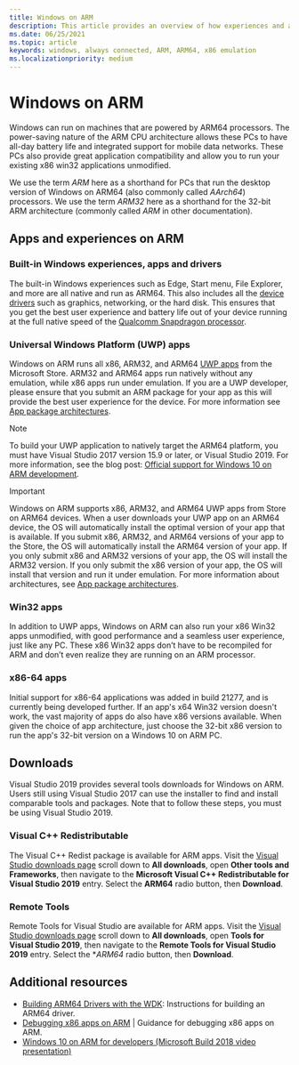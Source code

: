 ```yaml
---
title: Windows on ARM
description: This article provides an overview of how experiences and apps will run on ARM, what the limitations are, and where you can go to learn more.
ms.date: 06/25/2021
ms.topic: article
keywords: windows, always connected, ARM, ARM64, x86 emulation
ms.localizationpriority: medium
---
```


# Windows on ARM

Windows can run on machines that are powered by ARM64 processors. The power-saving nature of the ARM CPU architecture allows these PCs to have all-day battery life and integrated support for mobile data networks. These PCs also provide great application compatibility and allow you to run your existing x86 win32 applications unmodified.

We use the term *ARM* here as a shorthand for PCs that run the desktop version of Windows on ARM64 (also commonly called *AArch64*) processors.  We use the term *ARM32* here as a shorthand for the 32-bit ARM architecture (commonly called *ARM* in other documentation).

## Apps and experiences on ARM

### Built-in Windows experiences, apps and drivers

The built-in Windows experiences such as Edge, Start menu, File Explorer, and more are all native and run as ARM64. This also includes all the [device drivers](/windows-hardware/drivers/install/) such as graphics, networking, or the hard disk. This ensures that you get the best user experience and battery life out of your device running at the full native speed of the [Qualcomm Snapdragon processor](https://developer.qualcomm.com/hardware/windows-on-snapdragon/snapdragon-developer-kit).

### Universal Windows Platform (UWP) apps

Windows on ARM runs all x86, ARM32, and ARM64 [UWP apps](../get-started/universal-application-platform-guide.md) from the Microsoft Store. ARM32 and ARM64 apps run natively without any emulation, while x86 apps run under emulation. If you are a UWP developer, please ensure that you submit an ARM package for your app as this will provide the best user experience for the device. For more information see [App package architectures](/windows/msix/package/device-architecture).

>[!NOTE]
> To build your UWP application to natively target the ARM64 platform, you must have Visual Studio 2017 version 15.9 or later, or Visual Studio 2019. For more information, see the blog post: [Official support for Windows 10 on ARM development](https://blogs.windows.com/buildingapps/2018/11/15/official-support-for-windows-10-on-arm-development).

>[!IMPORTANT]
> Windows on ARM supports x86, ARM32, and ARM64 UWP apps from Store on ARM64 devices. When a user downloads your UWP app on an ARM64 device, the OS will automatically install the optimal version of your app that is available. If you submit x86, ARM32, and ARM64 versions of your app to the Store, the OS will automatically install the ARM64 version of your app. If you only submit x86 and ARM32 versions of your app, the OS will install the ARM32 version. If you only submit the x86 version of your app, the OS will install that version and run it under emulation. For more information about architectures, see [App package architectures](/windows/msix/package/device-architecture).

### Win32 apps

In addition to UWP apps, Windows on ARM can also run your x86 Win32 apps unmodified, with good performance and a seamless user experience, just like any PC. These x86 Win32 apps don’t have to be recompiled for ARM and don’t even realize they are running on an ARM processor.

### x86-64 apps

Initial support for x86-64 applications was added in build 21277, and is currently being developed further. If an app's x64 Win32 version doesn't work, the vast majority of apps do also have x86 versions available. When given the choice of app architecture, just choose the 32-bit x86 version to run the app's 32-bit version on a Windows 10 on ARM PC.

## Downloads

Visual Studio 2019 provides several tools downloads for Windows on ARM. Users still using Visual Studio 2017 can use the installer to find and install comparable tools and packages. Note that to follow these steps, you must be using Visual Studio 2019.

### Visual C++ Redistributable

The Visual C++ Redist package is available for ARM apps. Visit the [Visual Studio downloads page](https://visualstudio.microsoft.com/downloads/) scroll down to **All downloads**, open **Other tools and Frameworks**, then navigate to the **Microsoft Visual C++ Redistributable for Visual Studio 2019** entry. Select the **ARM64** radio button, then **Download**.

### Remote Tools

Remote Tools for Visual Studio are available for ARM apps. Visit the [Visual Studio downloads page](https://visualstudio.microsoft.com/downloads/) scroll down to **All downloads**, open **Tools for Visual Studio 2019**, then navigate to the **Remote Tools for Visual Studio 2019** entry. Select the **ARM64* radio button, then **Download**.

## Additional resources

- [Building ARM64 Drivers with the WDK](/windows-hardware/drivers/develop/building-arm64-drivers): Instructions for building an ARM64 driver.
- [Debugging x86 apps on ARM](/windows-hardware/drivers/debugger/debugging-arm64) | Guidance for debugging x86 apps on ARM.
- [Windows 10 on ARM for developers (Microsoft Build 2018 video presentation)](https://channel9.msdn.com/Events/Build/2018/BRK2438)